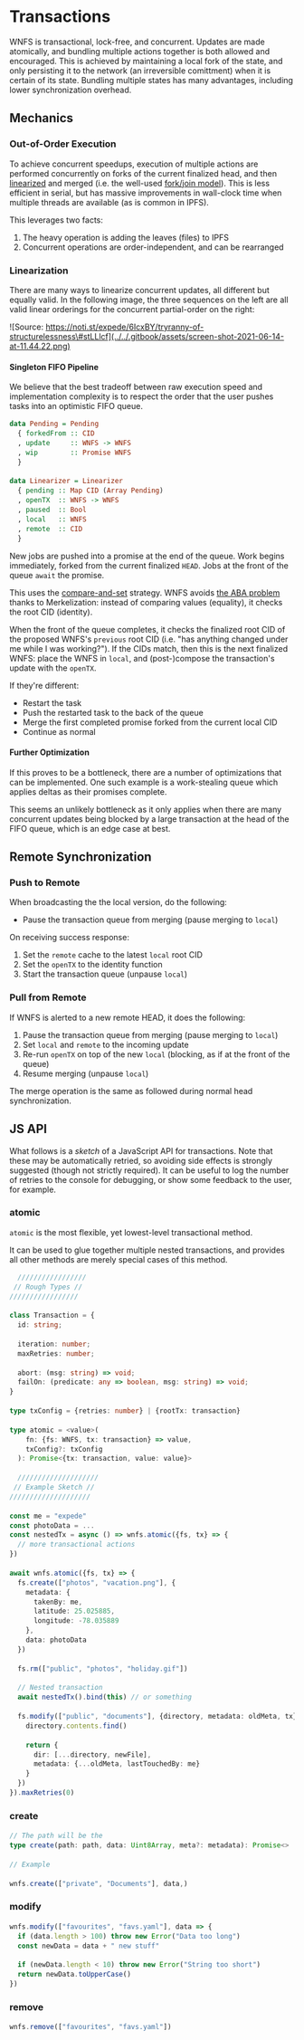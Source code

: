 # Transactions

WNFS is transactional, lock-free, and concurrent. Updates are made atomically, and bundling multiple actions together is both allowed and encouraged. This is achieved by maintaining a local fork of the state, and only persisting it to the network \(an irreversible comittment\) when it is certain of its state. Bundling multiple states has many advantages, including lower synchronization overhead.

## Mechanics

### Out-of-Order Execution

To achieve concurrent speedups, execution of multiple actions are performed concurrently on forks of the current finalized head, and then [linearized](https://en.wikipedia.org/wiki/Linearizability) and merged \(i.e. the well-used [fork/join model](https://en.wikipedia.org/wiki/Fork%E2%80%93join_model)\). This is less efficient in serial, but has massive improvements in wall-clock time when multiple threads are available \(as is common in IPFS\).

This leverages two facts:

1. The heavy operation is adding the leaves \(files\) to IPFS
2. Concurrent operations are order-independent, and can be rearranged

### Linearization

There are many ways to linearize concurrent updates, all different but equally valid. In the following image, the three sequences on the left are all valid linear orderings for the concurrent partial-order on the right:

![Source: https://noti.st/expede/6IcxBY/tryranny-of-structurelessness\#stLLlcf](../../.gitbook/assets/screen-shot-2021-06-14-at-11.44.22.png)

#### Singleton FIFO Pipeline

We believe that the best tradeoff between raw execution speed and implementation complexity is to respect the order that the user pushes tasks into an optimistic FIFO queue. 

```haskell
data Pending = Pending
  { forkedFrom :: CID
  , update     :: WNFS -> WNFS
  , wip        :: Promise WNFS
  }

data Linearizer = Linearizer
  { pending :: Map CID (Array Pending)
  , openTX  :: WNFS -> WNFS
  , paused  :: Bool
  , local   :: WNFS
  , remote  :: CID
  }
```

New jobs are pushed into a promise at the end of the queue. Work begins immediately, forked from the current finalized `HEAD`. Jobs at the front of the queue `await` the promise.

This uses the [compare-and-set](https://en.wikipedia.org/wiki/Compare-and-swap) strategy. WNFS avoids [the ABA problem](https://en.wikipedia.org/wiki/ABA_problem) thanks to Merkelization: instead of comparing values \(equality\), it checks the root CID \(identity\).

When the front of the queue completes, it checks the finalized root CID of the proposed WNFS's `previous` root CID \(i.e. "has anything changed under me while I was working?"\). If the CIDs match, then this is the next finalized WNFS: place the WNFS in `local`, and \(post-\)compose the transaction's update with the `openTX`.

If they're different:

* Restart the task
* Push the restarted task to the back of the queue
* Merge the first completed promise forked from the current local CID
* Continue as normal

#### Further Optimization

If this proves to be a bottleneck, there are a number of optimizations that can be implemented. One such example is a work-stealing queue which applies deltas as their promises complete. 

This seems an unlikely bottleneck as it only applies when there are many concurrent updates being blocked by a large transaction at the head of the FIFO queue, which is an edge case at best.

## Remote Synchronization

### Push to Remote

When broadcasting the the local version, do the following:

* Pause the transaction queue from merging \(pause merging to `local`\)

On receiving success response:

1. Set the `remote` cache to the latest `local` root CID
2. Set the `openTX` to the identity function
3. Start the transaction queue \(unpause `local`\)

### Pull from Remote

If WNFS is alerted to a new remote HEAD, it does the following:

1. Pause the transaction queue from merging \(pause merging to `local`\)
2. Set `local` and `remote` to the incoming update
3. Re-run `openTX` on top of the new `local` \(blocking, as if at the front of the queue\)
4. Resume merging \(unpause `local`\)

The merge operation is the same as followed during normal head synchronization.

## JS API

What follows is a _sketch_ of a JavaScript API for transactions. Note that these may be automatically retried, so avoiding side effects is strongly suggested \(though not strictly required\). It can be useful to log the number of retries to the console for debugging, or show some feedback to the user, for example.

### atomic

`atomic` is the most flexible, yet lowest-level transactional method. 

It can be used to glue together multiple nested transactions, and provides all other methods are merely special cases of this method.

```typescript
  /////////////////
 // Rough Types //
/////////////////

class Transaction = {
  id: string;
  
  iteration: number;
  maxRetries: number;
  
  abort: (msg: string) => void;
  failOn: (predicate: any => boolean, msg: string) => void;
}

type txConfig = {retries: number} | {rootTx: transaction}

type atomic = <value>(
    fn: {fs: WNFS, tx: transaction} => value,
    txConfig?: txConfig
  ): Promise<{tx: transaction, value: value}>

  ////////////////////
 // Example Sketch //
////////////////////

const me = "expede"
const photoData = ...
const nestedTx = async () => wnfs.atomic({fs, tx} => {
  // more transactional actions
})

await wnfs.atomic({fs, tx} => {
  fs.create(["photos", "vacation.png"], {
    metadata: {
      takenBy: me,
      latitude: 25.025885,
      longitude: -78.035889
    },
    data: photoData
  })
  
  fs.rm(["public", "photos", "holiday.gif"])
  
  // Nested transaction
  await nestedTx().bind(this) // or something
  
  fs.modify(["public", "documents"], {directory, metadata: oldMeta, tx} => {
    directory.contents.find()

    return {
      dir: [...directory, newFile],
      metadata: {...oldMeta, lastTouchedBy: me}
    }
  })
}).maxRetries(0)
```

### create

```typescript
// The path will be the 
type create(path: path, data: Uint8Array, meta?: metadata): Promise<>

// Example

wnfs.create(["private", "Documents"], data,)
```

### modify

```typescript
wnfs.modify(["favourites", "favs.yaml"], data => {
  if (data.length > 100) throw new Error("Data too long")
  const newData = data + " new stuff"
  
  if (newData.length < 10) throw new Error("String too short")
  return newData.toUpperCase() 
})
```

### remove

```typescript
wnfs.remove(["favourites", "favs.yaml"])
```



